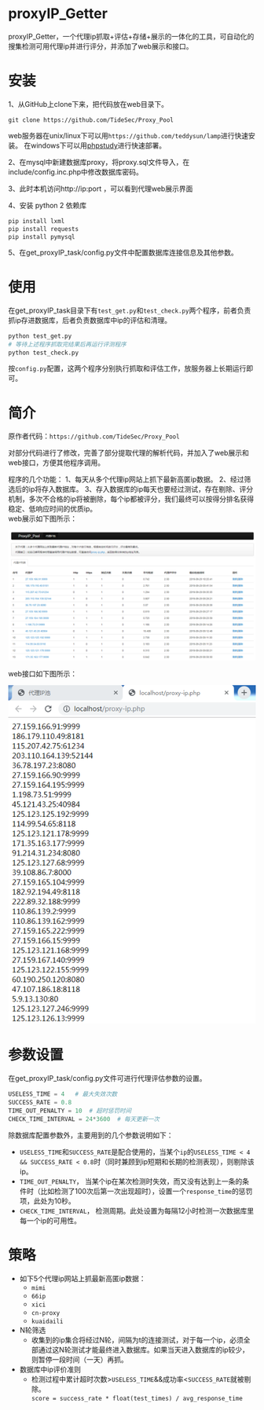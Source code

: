﻿# proxyIP_Getter
proxyIP_Getter，一个代理ip抓取+评估+存储+展示的一体化的工具，可自动化的搜集检测可用代理ip并进行评分，并添加了web展示和接口。

# 安装
1、从GitHub上clone下来，把代码放在web目录下。
```
git clone https://github.com/TideSec/Proxy_Pool
```
web服务器在unix/linux下可以用`https://github.com/teddysun/lamp`进行快速安装。
在windows下可以用[phpstudy](http://phpstudy.php.cn/)进行快速部署。

2、在mysql中新建数据库proxy，将proxy.sql文件导入，在include/config.inc.php中修改数据库密码。

3、此时本机访问http://ip:port ，可以看到代理web展示界面

4、安装 python 2 依赖库
```
pip install lxml
pip install requests
pip install pymysql
```
5、在get_proxyIP_task/config.py文件中配置数据库连接信息及其他参数。

# 使用
在get_proxyIP_task目录下有`test_get.py`和`test_check.py`两个程序，前者负责抓ip存进数据库，后者负责数据库中ip的评估和清理。
```bash
python test_get.py
# 等待上述程序抓取完结果后再运行评测程序
python test_check.py
```
按`config.py`配置，这两个程序分别执行抓取和评估工作，放服务器上长期运行即可。

# 简介
原作者代码：`https://github.com/TideSec/Proxy_Pool`

对部分代码进行了修改，完善了部分提取代理的解析代码，并加入了web展示和web接口，方便其他程序调用。

程序的几个功能：
1、每天从多个代理ip网站上抓下最新高匿ip数据。
2、经过筛选后的ip将存入数据库。
3、存入数据库的ip每天也要经过测试，存在剔除、评分机制，多次不合格的ip将被删除，每个ip都被评分，我们最终可以按得分排名获得稳定、低响应时间的优质ip。	
web展示如下图所示：
<div align=center><img src=images/001.png ></div>

web接口如下图所示：
<div align=center><img src=images/002.png ></div>

# 参数设置
在get_proxyIP_task/config.py文件可进行代理评估参数的设置。
```python
USELESS_TIME = 4   # 最大失效次数
SUCCESS_RATE = 0.8
TIME_OUT_PENALTY = 10  # 超时惩罚时间
CHECK_TIME_INTERVAL = 24*3600  # 每天更新一次
```
除数据库配置参数外，主要用到的几个参数说明如下：
* ```USELESS_TIME```和```SUCCESS_RATE```是配合使用的，当某个```ip```的```USELESS_TIME < 4 && SUCCESS_RATE < 0.8```时（同时兼顾到ip短期和长期的检测表现），则剔除该ip。
* ```TIME_OUT_PENALTY```， 当某个ip在某次检测时失效，而又没有达到上一条的条件时（比如检测了100次后第一次出现超时），设置一个```response_time```的惩罚项，此处为10秒。
* ```CHECK_TIME_INTERVAL```， 检测周期。此处设置为每隔12小时检测一次数据库里每一个ip的可用性。

# 策略
* 如下5个代理ip网站上抓最新高匿ip数据：
  * ```mimi```
  * ```66ip```
  * ```xici```
  * ```cn-proxy```
  * ```kuaidaili```
* N轮筛选
  * 收集到的ip集合将经过N轮，间隔为t的连接测试，对于每一个ip，必须全部通过这N轮测试才能最终进入数据库。如果当天进入数据库的ip较少，则暂停一段时间（一天）再抓。
* 数据库中ip评价准则
  * 检测过程中累计超时次数>```USELESS_TIME```&&成功率<```SUCCESS_RATE```就被剔除。  
  ```score = success_rate * float(test_times) / avg_response_time```  

